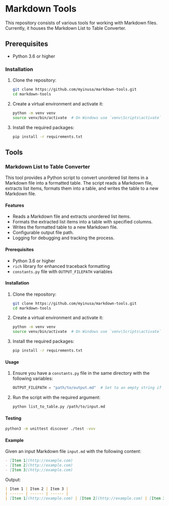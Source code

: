 # Markdown Tools

This repository consists of various tools for working with Markdown files. Currently, it houses the Markdown List to Table Converter.

## Prerequisites

- Python 3.6 or higher

### Installation

1. Clone the repository:

    ```sh
    git clone https://github.com/myinusa/markdown-tools.git
    cd markdown-tools
    ```

2. Create a virtual environment and activate it:

    ```sh
    python -m venv venv
    source venv/bin/activate  # On Windows use `venv\Scripts\activate`
    ```

3. Install the required packages:

    ```sh
    pip install -r requirements.txt
    ```


## Tools

### Markdown List to Table Converter

This tool provides a Python script to convert unordered list items in a Markdown file into a formatted table. The script reads a Markdown file, extracts list items, formats them into a table, and writes the table to a new Markdown file.

#### Features

- Reads a Markdown file and extracts unordered list items.
- Formats the extracted list items into a table with specified columns.
- Writes the formatted table to a new Markdown file.
- Configurable output file path.
- Logging for debugging and tracking the process.

#### Prerequisites

- Python 3.6 or higher
- `rich` library for enhanced traceback formatting
- `constants.py` file with `OUTPUT_FILEPATH` variables

#### Installation

1. Clone the repository:

    ```sh
    git clone https://github.com/myinusa/markdown-tools.git
    cd markdown-tools
    ```

2. Create a virtual environment and activate it:

    ```sh
    python -m venv venv
    source venv/bin/activate  # On Windows use `venv\Scripts\activate`
    ```

3. Install the required packages:

    ```sh
    pip install -r requirements.txt
    ```

#### Usage

1. Ensure you have a `constants.py` file in the same directory with the following variables:

    ```python
    OUTPUT_FILEPATH = "path/to/output.md"  # Set to an empty string if you want to use the default path
    ```

2. Run the script with the required argument:

    ```sh
    python list_to_table.py /path/to/input.md
    ```

    <!-- - `--input_filepath`: Path to the input Markdown file containing the unordered list items. -->


#### Testing

```sh
python3 -m unittest discover ./test -vvv 
```


#### Example

Given an input Markdown file `input.md` with the following content:

```markdown
- [Item 1](http://example.com)
- [Item 2](http://example.com)
- [Item 3](http://example.com)
```

Output:

```markdown
| Item 1 | Item 2 | Item 3 |
| ------ | ------ | ------ |
| [Item 1](http://example.com) | [Item 2](http://example.com) | [Item 3](http://example.com) |
```